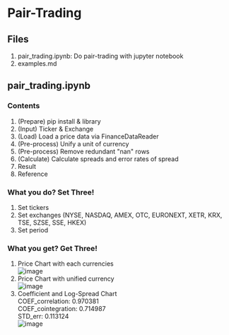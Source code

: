 # Pair-Trading

## Files
1. pair_trading.ipynb: Do pair-trading with jupyter notebook
2. examples.md

## pair_trading.ipynb
### Contents
1. (Prepare) pip install & library
2. (Input) Ticker & Exchange
3. (Load) Load a price data via FinanceDataReader
4. (Pre-process) Unify a unit of currency
5. (Pre-process) Remove redundant "nan" rows
6. (Calculate) Calculate spreads and error rates of spread
7. Result
8. Reference

### What you do? Set Three!
1. Set tickers
2. Set exchanges (NYSE, NASDAQ, AMEX, OTC, EURONEXT, XETR, KRX, TSE, SZSE, SSE, HKEX)
3. Set period

### What you get? Get Three!
1. Price Chart with each currencies   
  ![image](https://user-images.githubusercontent.com/53069520/209064172-b495e798-8a01-4caa-9c01-ec8734eeb731.png)
2. Price Chart with unified currency   
  ![image](https://user-images.githubusercontent.com/53069520/209064211-2cd7dcba-3ec5-439f-a649-473aa7c84266.png)
3. Coefficient and Log-Spread Chart   
  COEF_correlation:  0.970381   
  COEF_cointegration:  0.714987   
  STD_err:  0.113124   
  ![image](https://user-images.githubusercontent.com/53069520/209064321-e73d0f71-6f7c-4c7e-ada0-ef562d833836.png)

